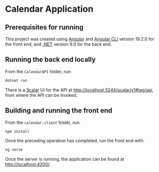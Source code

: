 
# Calendar Application

## Prerequisites for running
This project was created using [Angular](https://angular.dev/) and [Angular CLI](https://github.com/angular/angular-cli) version 19.2.0 for the front end, and [.NET](https://dotnet.microsoft.com/en-us/download/dotnet/9.0) version 9.0 for the back end.

## Running the back end locally

From the `CalendarAPI` folder, run:
```bash
dotnet run
```
There is a [Scalar](https://scalar.com/) UI for the API at [http://localhost:5244/scalar/v1#tag/api](http://localhost:5244/scalar/v1#tag/api), from where the API can be invoked.

## Building and running the front end

From the `calendar-client` folder, run:

```bash
npm install
```
Once the preceding operation has completed, run the front end with:

```bash
ng serve
```
Once the server is running, the application can be found at [http://localhost:4200/](http://localhost:4200/).
